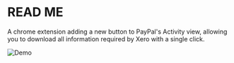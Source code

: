 # READ ME

A chrome extension adding a new button to PayPal's Activity view, allowing you to download
all information required by Xero with a single click.

![Demo](./paypalplus.png)